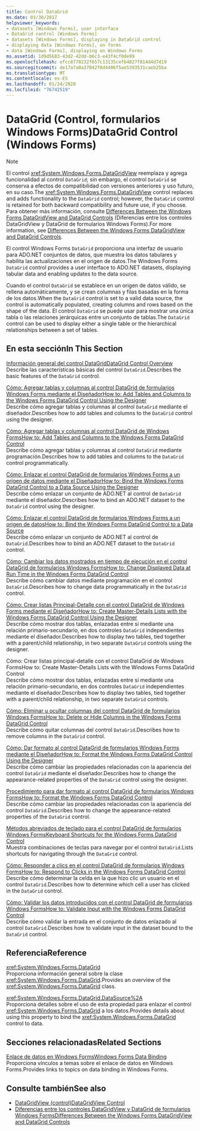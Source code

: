 ```yaml
---
title: Control DataGrid
ms.date: 03/30/2017
helpviewer_keywords:
- datasets [Windows Forms], user interface
- DataGrid control [Windows Forms]
- datasets [Windows Forms], displaying in DataGrid control
- displaying data [Windows Forms], on forms
- data [Windows Forms], displaying on Windows Forms
ms.assetid: 1d9d5683-43d2-42dd-b6c3-e43f4cf0de99
ms.openlocfilehash: efcc8770232f657c13135cefb4027f814d4d7d19
ms.sourcegitcommit: de17a7a0a37042f0d4406f5ae5393531caeb25ba
ms.translationtype: MT
ms.contentlocale: es-ES
ms.lasthandoff: 01/24/2020
ms.locfileid: "76742519"
---
```

# <a name="datagrid-control-windows-forms"></a><span data-ttu-id="f052a-102">DataGrid (Control, formularios Windows Forms)</span><span class="sxs-lookup"><span data-stu-id="f052a-102">DataGrid Control (Windows Forms)</span></span>
> [!NOTE]
> <span data-ttu-id="f052a-103">El control <xref:System.Windows.Forms.DataGridView> reemplaza y agrega funcionalidad al control `DataGrid`; sin embargo, el control `DataGrid` se conserva a efectos de compatibilidad con versiones anteriores y uso futuro, en su caso.</span><span class="sxs-lookup"><span data-stu-id="f052a-103">The <xref:System.Windows.Forms.DataGridView> control replaces and adds functionality to the `DataGrid` control; however, the `DataGrid` control is retained for both backward compatibility and future use, if you choose.</span></span> <span data-ttu-id="f052a-104">Para obtener más información, consulte [Differences Between the Windows Forms DataGridView and DataGrid Controls](differences-between-the-windows-forms-datagridview-and-datagrid-controls.md) (Diferencias entre los controles DataGridView y DataGrid de formularios Windows Forms).</span><span class="sxs-lookup"><span data-stu-id="f052a-104">For more information, see [Differences Between the Windows Forms DataGridView and DataGrid Controls](differences-between-the-windows-forms-datagridview-and-datagrid-controls.md).</span></span>  
  
 <span data-ttu-id="f052a-105">El control Windows Forms `DataGrid` proporciona una interfaz de usuario para ADO.NET conjuntos de datos, que muestra los datos tabulares y habilita las actualizaciones en el origen de datos.</span><span class="sxs-lookup"><span data-stu-id="f052a-105">The Windows Forms `DataGrid` control provides a user interface to ADO.NET datasets, displaying tabular data and enabling updates to the data source.</span></span>  
  
 <span data-ttu-id="f052a-106">Cuando el control `DataGrid` se establece en un origen de datos válido, se rellena automáticamente, y se crean columnas y filas basadas en la forma de los datos.</span><span class="sxs-lookup"><span data-stu-id="f052a-106">When the `DataGrid` control is set to a valid data source, the control is automatically populated, creating columns and rows based on the shape of the data.</span></span> <span data-ttu-id="f052a-107">El control `DataGrid` se puede usar para mostrar una única tabla o las relaciones jerárquicas entre un conjunto de tablas.</span><span class="sxs-lookup"><span data-stu-id="f052a-107">The `DataGrid` control can be used to display either a single table or the hierarchical relationships between a set of tables.</span></span>  
  
## <a name="in-this-section"></a><span data-ttu-id="f052a-108">En esta sección</span><span class="sxs-lookup"><span data-stu-id="f052a-108">In This Section</span></span>  
 [<span data-ttu-id="f052a-109">Información general del control DataGrid</span><span class="sxs-lookup"><span data-stu-id="f052a-109">DataGrid Control Overview</span></span>](datagrid-control-overview-windows-forms.md)  
 <span data-ttu-id="f052a-110">Describe las características básicas del control `DataGrid`.</span><span class="sxs-lookup"><span data-stu-id="f052a-110">Describes the basic features of the `DataGrid` control.</span></span>  
  
 [<span data-ttu-id="f052a-111">Cómo: Agregar tablas y columnas al control DataGrid de formularios Windows Forms mediante el Diseñador</span><span class="sxs-lookup"><span data-stu-id="f052a-111">How to: Add Tables and Columns to the Windows Forms DataGrid Control Using the Designer</span></span>](add-tables-and-columns-to-wf-datagrid-control-using-the-designer.md)  
 <span data-ttu-id="f052a-112">Describe cómo agregar tablas y columnas al control `DataGrid` mediante el diseñador.</span><span class="sxs-lookup"><span data-stu-id="f052a-112">Describes how to add tables and columns to the `DataGrid` control using the designer.</span></span>  
  
 [<span data-ttu-id="f052a-113">Cómo: Agregar tablas y columnas al control DataGrid de Windows Forms</span><span class="sxs-lookup"><span data-stu-id="f052a-113">How to: Add Tables and Columns to the Windows Forms DataGrid Control</span></span>](how-to-add-tables-and-columns-to-the-windows-forms-datagrid-control.md)  
 <span data-ttu-id="f052a-114">Describe cómo agregar tablas y columnas al control `DataGrid` mediante programación.</span><span class="sxs-lookup"><span data-stu-id="f052a-114">Describes how to add tables and columns to the `DataGrid` control programmatically.</span></span>  
  
 [<span data-ttu-id="f052a-115">Cómo: Enlazar el control DataGrid de formularios Windows Forms a un origen de datos mediante el Diseñador</span><span class="sxs-lookup"><span data-stu-id="f052a-115">How to: Bind the Windows Forms DataGrid Control to a Data Source Using the Designer</span></span>](bind-wf-datagrid-control-to-a-data-source-using-the-designer.md)  
 <span data-ttu-id="f052a-116">Describe cómo enlazar un conjunto de ADO.NET al control de `DataGrid` mediante el diseñador.</span><span class="sxs-lookup"><span data-stu-id="f052a-116">Describes how to bind an ADO.NET dataset to the `DataGrid` control using the designer.</span></span>  
  
 [<span data-ttu-id="f052a-117">Cómo: Enlazar el control DataGrid de formularios Windows Forms a un origen de datos</span><span class="sxs-lookup"><span data-stu-id="f052a-117">How to: Bind the Windows Forms DataGrid Control to a Data Source</span></span>](how-to-bind-the-windows-forms-datagrid-control-to-a-data-source.md)  
 <span data-ttu-id="f052a-118">Describe cómo enlazar un conjunto de ADO.NET al control de `DataGrid`.</span><span class="sxs-lookup"><span data-stu-id="f052a-118">Describes how to bind an ADO.NET dataset to the `DataGrid` control.</span></span>  
  
 [<span data-ttu-id="f052a-119">Cómo: Cambiar los datos mostrados en tiempo de ejecución en el control DataGrid de formularios Windows Forms</span><span class="sxs-lookup"><span data-stu-id="f052a-119">How to: Change Displayed Data at Run Time in the Windows Forms DataGrid Control</span></span>](change-displayed-data-at-run-time-wf-datagrid-control.md)  
 <span data-ttu-id="f052a-120">Describe cómo cambiar datos mediante programación en el control `DataGrid`.</span><span class="sxs-lookup"><span data-stu-id="f052a-120">Describes how to change data programmatically in the `DataGrid` control.</span></span>  
  
 [<span data-ttu-id="f052a-121">Cómo: Crear listas Principal-Detalle con el control DataGrid de Windows Forms mediante el Diseñador</span><span class="sxs-lookup"><span data-stu-id="f052a-121">How to: Create Master-Details Lists with the Windows Forms DataGrid Control Using the Designer</span></span>](create-master-details-lists-with-wf-datagrid-control-using-the-designer.md)  
 <span data-ttu-id="f052a-122">Describe cómo mostrar dos tablas, enlazadas entre sí mediante una relación primario-secundario, en dos controles `DataGrid` independientes mediante el diseñador.</span><span class="sxs-lookup"><span data-stu-id="f052a-122">Describes how to display two tables, tied together with a parent/child relationship, in two separate `DataGrid` controls using the designer.</span></span>  
  
 <span data-ttu-id="f052a-123">Cómo: Crear listas principal-detalle con el control DataGrid de Windows Forms</span><span class="sxs-lookup"><span data-stu-id="f052a-123">How to: Create Master-Details Lists with the Windows Forms DataGrid Control</span></span>  
 <span data-ttu-id="f052a-124">Describe cómo mostrar dos tablas, enlazadas entre sí mediante una relación primario-secundario, en dos controles `DataGrid` independientes mediante el diseñador.</span><span class="sxs-lookup"><span data-stu-id="f052a-124">Describes how to display two tables, tied together with a parent/child relationship, in two separate `DataGrid` controls.</span></span>  
  
 [<span data-ttu-id="f052a-125">Cómo: Eliminar u ocultar columnas del control DataGrid de formularios Windows Forms</span><span class="sxs-lookup"><span data-stu-id="f052a-125">How to: Delete or Hide Columns in the Windows Forms DataGrid Control</span></span>](how-to-delete-or-hide-columns-in-the-windows-forms-datagrid-control.md)  
 <span data-ttu-id="f052a-126">Describe cómo quitar columnas del control `DataGrid`.</span><span class="sxs-lookup"><span data-stu-id="f052a-126">Describes how to remove columns in the `DataGrid` control.</span></span>  
  
 [<span data-ttu-id="f052a-127">Cómo: Dar formato al control DataGrid de formularios Windows Forms mediante el Diseñador</span><span class="sxs-lookup"><span data-stu-id="f052a-127">How to: Format the Windows Forms DataGrid Control Using the Designer</span></span>](how-to-format-the-windows-forms-datagrid-control-using-the-designer.md)  
 <span data-ttu-id="f052a-128">Describe cómo cambiar las propiedades relacionadas con la apariencia del control `DataGrid` mediante el diseñador.</span><span class="sxs-lookup"><span data-stu-id="f052a-128">Describes how to change the appearance-related properties of the `DataGrid` control using the designer.</span></span>  
  
 [<span data-ttu-id="f052a-129">Procedimiento para dar formato al control DataGrid de formularios Windows Forms</span><span class="sxs-lookup"><span data-stu-id="f052a-129">How to: Format the Windows Forms DataGrid Control</span></span>](how-to-format-the-windows-forms-datagrid-control.md)  
 <span data-ttu-id="f052a-130">Describe cómo cambiar las propiedades relacionadas con la apariencia del control `DataGrid`.</span><span class="sxs-lookup"><span data-stu-id="f052a-130">Describes how to change the appearance-related properties of the `DataGrid` control.</span></span>  
  
 [<span data-ttu-id="f052a-131">Métodos abreviados de teclado para el control DataGrid de formularios Windows Forms</span><span class="sxs-lookup"><span data-stu-id="f052a-131">Keyboard Shortcuts for the Windows Forms DataGrid Control</span></span>](keyboard-shortcuts-for-the-windows-forms-datagrid-control.md)  
 <span data-ttu-id="f052a-132">Muestra combinaciones de teclas para navegar por el control `DataGrid`.</span><span class="sxs-lookup"><span data-stu-id="f052a-132">Lists shortcuts for navigating through the `DataGrid` control.</span></span>  
  
 [<span data-ttu-id="f052a-133">Cómo: Responder a clics en el control DataGrid de formularios Windows Forms</span><span class="sxs-lookup"><span data-stu-id="f052a-133">How to: Respond to Clicks in the Windows Forms DataGrid Control</span></span>](how-to-respond-to-clicks-in-the-windows-forms-datagrid-control.md)  
 <span data-ttu-id="f052a-134">Describe cómo determinar la celda en la que hizo clic un usuario en el control `DataGrid`.</span><span class="sxs-lookup"><span data-stu-id="f052a-134">Describes how to determine which cell a user has clicked in the `DataGrid` control.</span></span>  
  
 [<span data-ttu-id="f052a-135">Cómo: Validar los datos introducidos con el control DataGrid de formularios Windows Forms</span><span class="sxs-lookup"><span data-stu-id="f052a-135">How to: Validate Input with the Windows Forms DataGrid Control</span></span>](how-to-validate-input-with-the-windows-forms-datagrid-control.md)  
 <span data-ttu-id="f052a-136">Describe cómo validar la entrada en el conjunto de datos enlazado al control `DataGrid`.</span><span class="sxs-lookup"><span data-stu-id="f052a-136">Describes how to validate input in the dataset bound to the `DataGrid` control.</span></span>  
  
## <a name="reference"></a><span data-ttu-id="f052a-137">Referencia</span><span class="sxs-lookup"><span data-stu-id="f052a-137">Reference</span></span>  
 <xref:System.Windows.Forms.DataGrid>  
 <span data-ttu-id="f052a-138">Proporciona información general sobre la clase <xref:System.Windows.Forms.DataGrid>.</span><span class="sxs-lookup"><span data-stu-id="f052a-138">Provides an overview of the <xref:System.Windows.Forms.DataGrid> class.</span></span>  
  
 <xref:System.Windows.Forms.DataGrid.DataSource%2A>  
 <span data-ttu-id="f052a-139">Proporciona detalles sobre el uso de esta propiedad para enlazar el control <xref:System.Windows.Forms.DataGrid> a los datos.</span><span class="sxs-lookup"><span data-stu-id="f052a-139">Provides details about using this property to bind the <xref:System.Windows.Forms.DataGrid> control to data.</span></span>  
  
## <a name="related-sections"></a><span data-ttu-id="f052a-140">Secciones relacionadas</span><span class="sxs-lookup"><span data-stu-id="f052a-140">Related Sections</span></span>  
 [<span data-ttu-id="f052a-141">Enlace de datos en Windows Forms</span><span class="sxs-lookup"><span data-stu-id="f052a-141">Windows Forms Data Binding</span></span>](../windows-forms-data-binding.md)  
 <span data-ttu-id="f052a-142">Proporciona vínculos a temas sobre el enlace de datos en Windows Forms.</span><span class="sxs-lookup"><span data-stu-id="f052a-142">Provides links to topics on data binding in Windows Forms.</span></span>  
  
## <a name="see-also"></a><span data-ttu-id="f052a-143">Consulte también</span><span class="sxs-lookup"><span data-stu-id="f052a-143">See also</span></span>

- [<span data-ttu-id="f052a-144">DataGridView (control)</span><span class="sxs-lookup"><span data-stu-id="f052a-144">DataGridView Control</span></span>](datagridview-control-windows-forms.md)
- [<span data-ttu-id="f052a-145">Diferencias entre los controles DataGridView y DataGrid de formularios Windows Forms</span><span class="sxs-lookup"><span data-stu-id="f052a-145">Differences Between the Windows Forms DataGridView and DataGrid Controls</span></span>](differences-between-the-windows-forms-datagridview-and-datagrid-controls.md)

